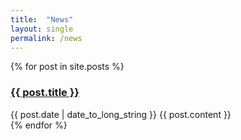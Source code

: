 ```yaml
---
title:  "News"
layout: single
permalink: /news
---
```


{% for post in site.posts %}
  <article>
    <h3><a href="{{ post.url }}" >{{ post.title }} </a></h3>
    <time datetime="{{ post.date | date: "%Y-%m-%d" }}">{{ post.date | date_to_long_string }}</time>
    {{ post.content }}
  </article>
{% endfor %}

